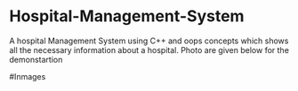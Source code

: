 # Hospital-Management-System

A hospital Management System using C++ and oops concepts which shows all the necessary information about a hospital.
Photo are given below for the demonstartion

#Inmages
